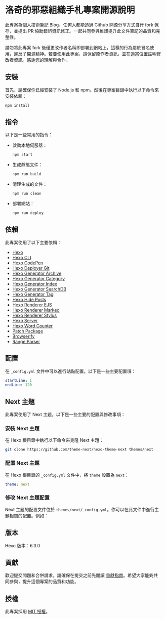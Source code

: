 # 洛奇的邪惡組織手札專案開源說明

此專案為個人技術筆記 Blog，任何人都能透過 Github 開源分享方式自行 fork 保存，並提出 PR 協助錯誤資訊修正。一起共同參與維護提升此文件筆記的品質和完整性。

請勿將此專案 fork 後僅更改作者名稱即部署到網站上，這樣的行為屬於冒名使用，違反了開源精神。若要使用此專案，請保留原作者資訊，並在適當位置註明修改者資訊。感謝您的理解與合作。


## 安裝
首先，請確保你已經安裝了 Node.js 和 npm。然後在專案目錄中執行以下命令來安裝依賴：

```bash
npm install
```

## 指令

以下是一些常用的指令：

- 啟動本地伺服器：
  ```bash
  npm start
  ```

- 生成靜態文件：
  ```bash
  npm run build
  ```

- 清理生成的文件：
  ```bash
  npm run clean
  ```

- 部署網站：
  ```bash
  npm run deploy
  ```

## 依賴

此專案使用了以下主要依賴：

- [Hexo](https://hexo.io/)
- [Hexo CLI](https://github.com/hexojs/hexo-cli)
- [Hexo CodePen](https://github.com/next-theme/hexo-codepen)
- [Hexo Deployer Git](https://github.com/hexojs/hexo-deployer-git)
- [Hexo Generator Archive](https://github.com/hexojs/hexo-generator-archive)
- [Hexo Generator Category](https://github.com/hexojs/hexo-generator-category)
- [Hexo Generator Index](https://github.com/hexojs/hexo-generator-index)
- [Hexo Generator SearchDB](https://github.com/theme-next/hexo-generator-searchdb)
- [Hexo Generator Tag](https://github.com/hexojs/hexo-generator-tag)
- [Hexo Hide Posts](https://github.com/next-theme/hexo-hide-posts)
- [Hexo Renderer EJS](https://github.com/hexojs/hexo-renderer-ejs)
- [Hexo Renderer Marked](https://github.com/hexojs/hexo-renderer-marked)
- [Hexo Renderer Stylus](https://github.com/hexojs/hexo-renderer-stylus)
- [Hexo Server](https://github.com/hexojs/hexo-server)
- [Hexo Word Counter](https://github.com/willin/hexo-word-counter)
- [Patch Package](https://github.com/ds300/patch-package)
- [Browserify](https://github.com/browserify/browserify)
- [Range Parser](https://github.com/jshttp/range-parser)

## 配置

在 `_config.yml` 文件中可以進行站點配置。以下是一些主要配置項：

```yaml:_config.yml
startLine: 1
endLine: 120
```

## Next 主題

此專案使用了 Next 主題。以下是一些主要的配置與修改事項：

### 安裝 Next 主題

在 Hexo 根目錄中執行以下命令來克隆 Next 主題：

```bash
git clone https://github.com/theme-next/hexo-theme-next themes/next
```

### 配置 Next 主題

在 Hexo 根目錄的 `_config.yml` 文件中，將 `theme` 設置為 `next`：

```yaml:_config.yml
theme: next
```

### 修改 Next 主題配置

Next 主題的配置文件位於 `themes/next/_config.yml`。你可以在此文件中進行主題相關的配置。例如：

## 版本

Hexo 版本：6.3.0

## 貢獻

歡迎提交問題和合併請求。請確保在提交之前先閱讀 [貢獻指南](CONTRIBUTING.md)。希望大家能夠共同參與，提升這個專案的品質和功能。

## 授權

此專案採用 [MIT 授權](LICENSE)。